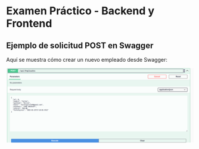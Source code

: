 # Examen Práctico - Backend y Frontend

## Ejemplo de solicitud POST en Swagger

Aquí se muestra cómo crear un nuevo empleado desde Swagger:

![Solicitud POST en Swagger](Capturas/Swagger_Post.png)



